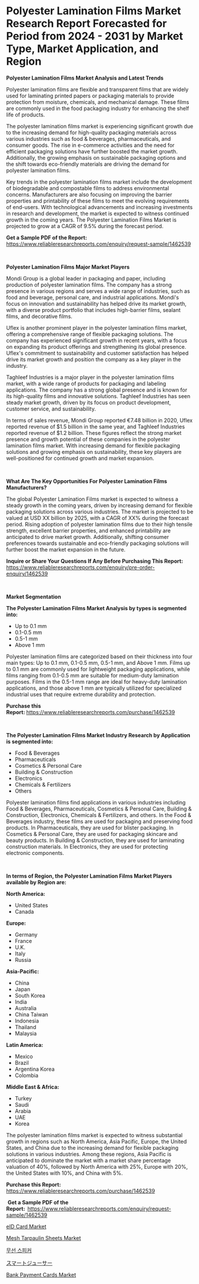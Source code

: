 <p><h1>Polyester Lamination Films Market Research Report Forecasted for Period from 2024 -  2031 by Market Type, Market Application, and Region</h1></p><p><strong>Polyester Lamination Films Market Analysis and Latest Trends</strong></p>
<p><p>Polyester lamination films are flexible and transparent films that are widely used for laminating printed papers or packaging materials to provide protection from moisture, chemicals, and mechanical damage. These films are commonly used in the food packaging industry for enhancing the shelf life of products.</p><p>The polyester lamination films market is experiencing significant growth due to the increasing demand for high-quality packaging materials across various industries such as food & beverages, pharmaceuticals, and consumer goods. The rise in e-commerce activities and the need for efficient packaging solutions have further boosted the market growth. Additionally, the growing emphasis on sustainable packaging options and the shift towards eco-friendly materials are driving the demand for polyester lamination films.</p><p>Key trends in the polyester lamination films market include the development of biodegradable and compostable films to address environmental concerns. Manufacturers are also focusing on improving the barrier properties and printability of these films to meet the evolving requirements of end-users. With technological advancements and increasing investments in research and development, the market is expected to witness continued growth in the coming years. The Polyester Lamination Films Market is projected to grow at a CAGR of 9.5% during the forecast period.</p></p>
<p><strong>Get a Sample PDF of the Report:&nbsp;</strong> <a href="https://www.reliableresearchreports.com/enquiry/request-sample/1462539">https://www.reliableresearchreports.com/enquiry/request-sample/1462539</a></p>
<p>&nbsp;</p>
<p><strong>Polyester Lamination Films Major Market Players</strong></p>
<p><p>Mondi Group is a global leader in packaging and paper, including production of polyester lamination films. The company has a strong presence in various regions and serves a wide range of industries, such as food and beverage, personal care, and industrial applications. Mondi's focus on innovation and sustainability has helped drive its market growth, with a diverse product portfolio that includes high-barrier films, sealant films, and decorative films.</p><p>Uflex is another prominent player in the polyester lamination films market, offering a comprehensive range of flexible packaging solutions. The company has experienced significant growth in recent years, with a focus on expanding its product offerings and strengthening its global presence. Uflex's commitment to sustainability and customer satisfaction has helped drive its market growth and position the company as a key player in the industry.</p><p>Taghleef Industries is a major player in the polyester lamination films market, with a wide range of products for packaging and labeling applications. The company has a strong global presence and is known for its high-quality films and innovative solutions. Taghleef Industries has seen steady market growth, driven by its focus on product development, customer service, and sustainability.</p><p>In terms of sales revenue, Mondi Group reported €7.48 billion in 2020, Uflex reported revenue of $1.5 billion in the same year, and Taghleef Industries reported revenue of $1.2 billion. These figures reflect the strong market presence and growth potential of these companies in the polyester lamination films market. With increasing demand for flexible packaging solutions and growing emphasis on sustainability, these key players are well-positioned for continued growth and market expansion.</p></p>
<p>&nbsp;</p>
<p><strong>What Are The Key Opportunities For Polyester Lamination Films Manufacturers?</strong></p>
<p><p>The global Polyester Lamination Films market is expected to witness a steady growth in the coming years, driven by increasing demand for flexible packaging solutions across various industries. The market is projected to be valued at USD XX billion by 2025, with a CAGR of XX% during the forecast period. Rising adoption of polyester lamination films due to their high tensile strength, excellent barrier properties, and enhanced printability are anticipated to drive market growth. Additionally, shifting consumer preferences towards sustainable and eco-friendly packaging solutions will further boost the market expansion in the future.</p></p>
<p><strong>Inquire or Share Your Questions If Any Before Purchasing This Report:</strong> <a href="https://www.reliableresearchreports.com/enquiry/pre-order-enquiry/1462539">https://www.reliableresearchreports.com/enquiry/pre-order-enquiry/1462539</a></p>
<p>&nbsp;</p>
<p><strong>Market Segmentation</strong></p>
<p><strong>The Polyester Lamination Films Market Analysis by types is segmented into:</strong></p>
<p><ul><li>Up to 0.1 mm</li><li>0.1-0.5 mm</li><li>0.5-1 mm</li><li>Above 1 mm</li></ul></p>
<p><p>Polyester lamination films are categorized based on their thickness into four main types: Up to 0.1 mm, 0.1-0.5 mm, 0.5-1 mm, and Above 1 mm. Films up to 0.1 mm are commonly used for lightweight packaging applications, while films ranging from 0.1-0.5 mm are suitable for medium-duty lamination purposes. Films in the 0.5-1 mm range are ideal for heavy-duty lamination applications, and those above 1 mm are typically utilized for specialized industrial uses that require extreme durability and protection.</p></p>
<p><strong>Purchase this Report:&nbsp;</strong><a href="https://www.reliableresearchreports.com/purchase/1462539">https://www.reliableresearchreports.com/purchase/1462539</a></p>
<p>&nbsp;</p>
<p><strong>The Polyester Lamination Films Market Industry Research by Application is segmented into:</strong></p>
<p><ul><li>Food & Beverages</li><li>Pharmaceuticals</li><li>Cosmetics & Personal Care</li><li>Building & Construction</li><li>Electronics</li><li>Chemicals & Fertilizers</li><li>Others</li></ul></p>
<p><p>Polyester lamination films find applications in various industries including Food & Beverages, Pharmaceuticals, Cosmetics & Personal Care, Building & Construction, Electronics, Chemicals & Fertilizers, and others. In the Food & Beverages industry, these films are used for packaging and preserving food products. In Pharmaceuticals, they are used for blister packaging. In Cosmetics & Personal Care, they are used for packaging skincare and beauty products. In Building & Construction, they are used for laminating construction materials. In Electronics, they are used for protecting electronic components.</p></p>
<p>&nbsp;</p>
<p><strong>In terms of Region, the Polyester Lamination Films Market Players available by Region are:</strong></p>
<p>
    <p> <strong> North America: </strong>
        <ul>
            <li>United States</li>
            <li>Canada</li>
        </ul>
        </p> 
    <p> <strong> Europe: </strong>
        <ul>
            <li>Germany</li>
            <li>France</li>
            <li>U.K.</li>
            <li>Italy</li>
            <li>Russia</li>
        </ul>
        </p> 
    <p> <strong> Asia-Pacific: </strong>
        <ul>
            <li>China</li>
            <li>Japan</li>
            <li>South Korea</li>
            <li>India</li>
            <li>Australia</li>
            <li>China Taiwan</li>
            <li>Indonesia</li>
            <li>Thailand</li>
            <li>Malaysia</li>
        </ul>
        </p> 
    <p> <strong> Latin America: </strong>
        <ul>
            <li>Mexico</li>
            <li>Brazil</li>
            <li>Argentina Korea</li>
            <li>Colombia</li>
        </ul>
        </p> 
    <p> <strong> Middle East & Africa: </strong>
        <ul>
            <li>Turkey</li>
            <li>Saudi</li>
            <li>Arabia</li>
            <li>UAE</li>
            <li>Korea</li>
        </ul>
    </p>
    </p>
<p><p>The polyester lamination films market is expected to witness substantial growth in regions such as North America, Asia Pacific, Europe, the United States, and China due to the increasing demand for flexible packaging solutions in various industries. Among these regions, Asia Pacific is anticipated to dominate the market with a market share percentage valuation of 40%, followed by North America with 25%, Europe with 20%, the United States with 10%, and China with 5%.</p></p>
<p><strong>Purchase this Report: </strong><a href="https://www.reliableresearchreports.com/purchase/1462539">https://www.reliableresearchreports.com/purchase/1462539</a></p>
<p>&nbsp;<strong>Get a Sample PDF of the Report:&nbsp;&nbsp;</strong><a href="https://www.reliableresearchreports.com/enquiry/request-sample/1462539">https://www.reliableresearchreports.com/enquiry/request-sample/1462539</a></p>
<p><strong></strong></p>
<p><p><a href="https://issuu.com/reportprime-2/docs/eid-card-market-size-2030.pptx">eID Card Market</a></p><p><a href="https://github.com/Airanohannonzb68e5pb53oc1/Market-Research-Report-List-1/blob/main/mesh-tarpaulin-sheets-market.md">Mesh Tarpaulin Sheets Market</a></p><p><a href="https://github.com/bvubpqd5241630/Market-Research-Report-List-1/blob/main/1968205706.md">무선 스피커</a></p><p><a href="https://github.com/bucuel854722/Market-Research-Report-List-1/blob/main/26446601015.md">スマートジューサー</a></p><p><a href="https://issuu.com/reportprime-2/docs/bank-payment-cards-market-size-2030.pptx">Bank Payment Cards Market</a></p></p>